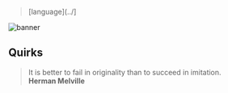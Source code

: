 > [language](../]

![banner](/go/photos/banner.png)

## Quirks

> It is better to fail in originality than to succeed in imitation.  
> **Herman Melville**
